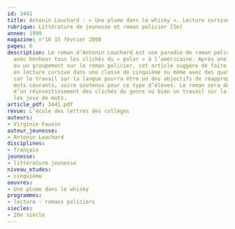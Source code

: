 ```yaml
---
id: 3441
title: Antonin Louchard : « Une plume dans le whisky ». Lecture cursive
rubrique: Littérature de jeunesse et roman policier [5e]
annee: 1999
magazine: n°10 15 février 2000
pages: 6
description: Le roman d’Antonin Louchard est une parodie de roman policier qui exploite
  avec bonheur tous les clichés du « polar » à l’américaine. Après une étude intégrale
  ou un groupement sur le roman policier, cet article suggère de faire lire ce roman
  en lecture cursive dans une classe de cinquième ou même avec des quatrièmes en difficulté,
  car le travail sur la langue pourra être un des objectifs de réappropriation des
  mots courants, voire soutenus pour ce type d’élèves. Le roman sera donc le lieu
  d’un réinvestissement des clichés du genre ou bien un travail sur la langue et sur
  les jeux de mots.
article_pdf: 3441.pdf
revue: L’école des lettres des collèges
auteurs:
- Virginie Fauvin
auteur_jeunesse:
- Antonin Louchard
disciplines:
- français
jeunesse:
- littérature jeunesse
niveau_etudes:
- cinquième
oeuvres:
- Une plume dans le whisky
programmes:
- lecture - romans policiers
siecles:
- 20e siècle
---
```

